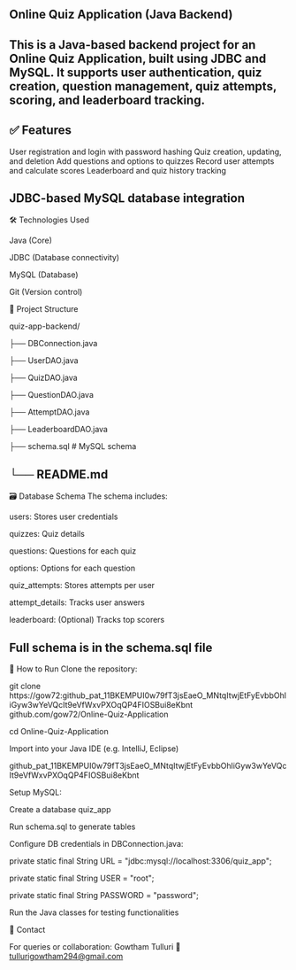 Online Quiz Application (Java Backend)
---
This is a Java-based backend project for an Online Quiz Application, built using JDBC and MySQL. It supports user authentication, quiz creation, question management, quiz attempts, scoring, and leaderboard tracking.
---------------------------------------------------------------------------------------------------------------------------------------------------------------------------------------------------------------

✅ Features
--
User registration and login with password hashing
Quiz creation, updating, and deletion
Add questions and options to quizzes
Record user attempts and calculate scores
Leaderboard and quiz history tracking

JDBC-based MySQL database integration
-
🛠 Technologies Used

Java (Core)

JDBC (Database connectivity)

MySQL (Database)

Git (Version control)

📁 Project Structure

quiz-app-backend/

├── DBConnection.java

├── UserDAO.java

├── QuizDAO.java

├── QuestionDAO.java

├── AttemptDAO.java

├── LeaderboardDAO.java

├── schema.sql       # MySQL schema

└── README.md
--

🗃️ Database Schema
The schema includes:

users: Stores user credentials

quizzes: Quiz details

questions: Questions for each quiz

options: Options for each question

quiz_attempts: Stores attempts per user

attempt_details: Tracks user answers

leaderboard: (Optional) Tracks top scorers

Full schema is in the schema.sql file
-

🚀 How to Run
Clone the repository:

git clone https://gow72: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 github.com/gow72/Online-Quiz-Application

cd Online-Quiz-Application

Import into your Java IDE (e.g. IntelliJ, Eclipse)

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

Setup MySQL:


Create a database quiz_app

Run schema.sql to generate tables

Configure DB credentials in DBConnection.java:

private static final String URL = "jdbc:mysql://localhost:3306/quiz_app";

private static final String USER = "root";

private static final String PASSWORD = "password";

Run the Java classes for testing functionalities


📧 Contact

For queries or collaboration: Gowtham Tulluri 📧 tullurigowtham294@gmail.com
